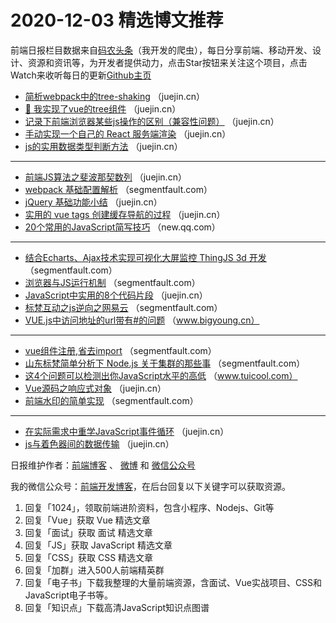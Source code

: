 # 2020-12-03 精选博文推荐

前端日报栏目数据来自[码农头条](https://toutiao.qdkfweb.cn/)（我开发的爬虫），每日分享前端、移动开发、设计、资源和资讯等，为开发者提供动力，点击Star按钮来关注这个项目，点击Watch来收听每日的更新[Github主页](https://github.com/kujian/frontendDaily)
* [简析webpack中的tree-shaking](https://juejin.cn/post/6901580077998276622) （juejin.cn）
* [🎊 我实现了vue的tree组件](https://juejin.cn/post/6901510486773202951) （juejin.cn）
* [记录下前端浏览器某些js操作的区别（兼容性问题）](https://juejin.cn/post/6901579268313382920) （juejin.cn）
* [手动实现一个自己的 React 服务端渲染](https://juejin.cn/post/6901507599234629640) （juejin.cn）
* [js的实用数据类型判断方法](https://juejin.cn/post/6901576678527467534) （juejin.cn）

***
* [前端JS算法之斐波那契数列](https://juejin.cn/post/6901495674341163015) （juejin.cn）
* [webpack 基础配置解析](https://segmentfault.com/a/1190000038358025) （segmentfault.com）
* [jQuery 基础功能小结](https://juejin.cn/post/6901491717770641422) （juejin.cn）
* [实用的 vue tags 创建缓存导航的过程](https://juejin.cn/post/6901576100531404813) （juejin.cn）
* [20个常用的JavaScript简写技巧](https://new.qq.com/omn/20201202/20201202A05QZF00.html) （new.qq.com）

***
* [结合Echarts、Ajax技术实现可视化大屏监控 ThingJS 3d 开发](https://segmentfault.com/a/1190000038358935) （segmentfault.com）
* [浏览器与JS运行机制](https://segmentfault.com/a/1190000038357955) （segmentfault.com）
* [JavaScript中实用的8个代码片段](https://juejin.cn/post/6901598928483909640) （juejin.cn）
* [标梵互动之js逆向之网易云](https://segmentfault.com/a/1190000038358603) （segmentfault.com）
* [VUE.js中访问地址的url带有#的问题](https://www.bigyoung.cn/posts/122/) （www.bigyoung.cn）

***
* [vue组件注册,省去import](https://segmentfault.com/a/1190000038357105) （segmentfault.com）
* [山东标梵简单分析下 Node.js 关于集群的那些事](https://segmentfault.com/a/1190000038358620) （segmentfault.com）
* [这4个问题可以检测出你JavaScript水平的高低](http://www.tuicool.com/articles/hit/bQ3QjeJ) （www.tuicool.com）
* [Vue源码之响应式对象](https://juejin.cn/post/6901583767002218504) （juejin.cn）
* [前端水印的简单实现](https://segmentfault.com/a/1190000038355011) （segmentfault.com）

***
* [在实际需求中重学JavaScript事件循环](https://juejin.cn/post/6901583746483355655) （juejin.cn）
* [js与着色器间的数据传输](https://juejin.cn/post/6901510753195393038) （juejin.cn）

日报维护作者：[前端博客](https://qdkfweb.cn/) 、 [微博](http://weibo.com/kujian) 和 [微信公众号](https://open.weixin.qq.com/qr/code?username=caibaojian_com)

我的微信公众号：[前端开发博客](https://open.weixin.qq.com/qr/code?username=caibaojian_com)，在后台回复以下关键字可以获取资源。

1. 回复「1024」，领取前端进阶资料，包含小程序、Nodejs、Git等
2. 回复「Vue」获取 Vue 精选文章
3. 回复「面试」获取 面试 精选文章
4. 回复「JS」获取 JavaScript 精选文章
5. 回复「CSS」获取 CSS 精选文章
6. 回复「加群」进入500人前端精英群
7. 回复「电子书」下载我整理的大量前端资源，含面试、Vue实战项目、CSS和JavaScript电子书等。
8. 回复「知识点」下载高清JavaScript知识点图谱
